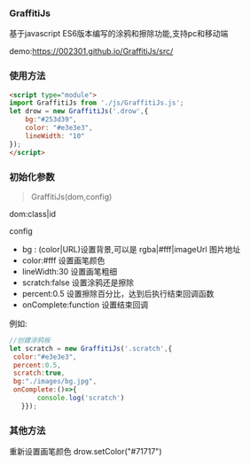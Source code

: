 ### GraffitiJs 
基于javascript ES6版本编写的涂鸦和擦除功能,支持pc和移动端

demo:https://002301.github.io/GraffitiJs/src/

### 使用方法
```html
<script type="module">
import GraffitiJs from './js/GraffitiJs.js';
let drow = new GraffitiJs('.drow',{
    bg:"#253d39", 
    color: "#e3e3e3", 
    lineWidth: "10"
});
</script>
```
### 初始化参数
>GraffitiJs(dom,config)

dom:class|id

 config
 * bg : (color|URL)设置背景,可以是 rgba|#fff|imageUrl 图片地址
 * color:#fff 设置画笔颜色
 * lineWidth:30 设置画笔粗细
 * scratch:false 设置涂鸦还是擦除 
 * percent:0.5 设置擦除百分比，达到后执行结束回调函数
 * onComplete:function 设置结束回调
 
 例如:
 ```js
 //创建涂鸦板
 let scratch = new GraffitiJs('.scratch',{
  color:"#e3e3e3",
  percent:0.5,
  scratch:true,
  bg:"./images/bg.jpg",
  onComplete:()=>{
		console.log('scratch')
	}});
 ```
 ### 其他方法

重新设置画笔颜色 drow.setColor("#71717") 
